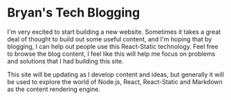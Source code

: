 # Bryan's Tech Blogging

I'm very excited to start building a new website. Sometimes it takes a great deal of thought to build out some useful content, and I'm hoping that by blogging, I can help out people use this React-Static technology. Feel free to browse the blog content, I feel like this will help me focus on problems and solutions that I had building this site.

This site will be updating as I develop content and ideas, but generally it will be used to explore the world of Node.js, React, React-Static and Markdown as the content rendering engine.